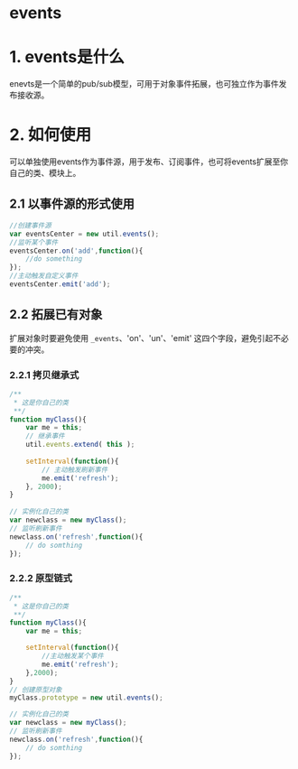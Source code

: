 events
======

# 1. events是什么
enevts是一个简单的pub/sub模型，可用于对象事件拓展，也可独立作为事件发布接收源。

# 2. 如何使用
可以单独使用events作为事件源，用于发布、订阅事件，也可将events扩展至你自己的类、模块上。

## 2.1 以事件源的形式使用

```javascript
//创建事件源
var eventsCenter = new util.events();
//监听某个事件
eventsCenter.on('add',function(){
    //do something
});
//主动触发自定义事件
eventsCenter.emit('add');

```

## 2.2 拓展已有对象
扩展对象时要避免使用 `_events`、'on'、'un'、'emit' 这四个字段，避免引起不必要的冲突。

### 2.2.1 拷贝继承式

```javascript
/**
 * 这是你自己的类 
 **/
function myClass(){
    var me = this;
    // 继承事件
    util.events.extend( this );
    
    setInterval(function(){
        // 主动触发刷新事件
        me.emit('refresh');
    }, 2000);
}
 
// 实例化自己的类
var newclass = new myClass();
// 监听刷新事件
newclass.on('refresh',function(){
    // do somthing
});
```

### 2.2.2 原型链式

```javascript
/**
 * 这是你自己的类 
 **/
function myClass(){
    var me = this;

    setInterval(function(){
        //主动触发某个事件
        me.emit('refresh');
	},2000);
}
// 创建原型对象
myClass.prototype = new util.events();

// 实例化自己的类
var newclass = new myClass();
// 监听刷新事件
newclass.on('refresh',function(){
	// do somthing
});
 
```
